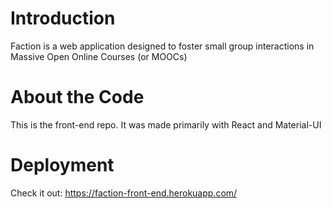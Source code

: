 # Introduction
Faction is a web application designed to foster small group interactions in Massive Open Online Courses (or MOOCs)

# About the Code
This is the front-end repo. It was made primarily with React and Material-UI

# Deployment
Check it out: https://faction-front-end.herokuapp.com/
